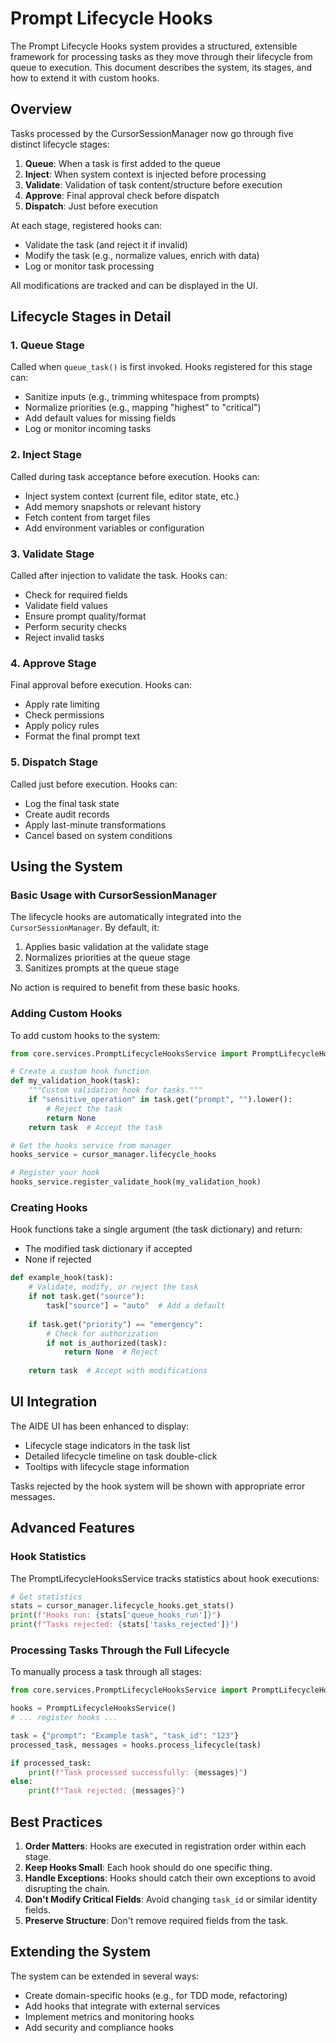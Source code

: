 # Prompt Lifecycle Hooks

The Prompt Lifecycle Hooks system provides a structured, extensible framework for processing tasks as they move through their lifecycle from queue to execution. This document describes the system, its stages, and how to extend it with custom hooks.

## Overview

Tasks processed by the CursorSessionManager now go through five distinct lifecycle stages:

1. **Queue**: When a task is first added to the queue
2. **Inject**: When system context is injected before processing
3. **Validate**: Validation of task content/structure before execution 
4. **Approve**: Final approval check before dispatch
5. **Dispatch**: Just before execution

At each stage, registered hooks can:
- Validate the task (and reject it if invalid)
- Modify the task (e.g., normalize values, enrich with data)
- Log or monitor task processing

All modifications are tracked and can be displayed in the UI.

## Lifecycle Stages in Detail

### 1. Queue Stage

Called when `queue_task()` is first invoked. Hooks registered for this stage can:
- Sanitize inputs (e.g., trimming whitespace from prompts)
- Normalize priorities (e.g., mapping "highest" to "critical")
- Add default values for missing fields
- Log or monitor incoming tasks

### 2. Inject Stage 

Called during task acceptance before execution. Hooks can:
- Inject system context (current file, editor state, etc.)
- Add memory snapshots or relevant history
- Fetch content from target files
- Add environment variables or configuration

### 3. Validate Stage

Called after injection to validate the task. Hooks can:
- Check for required fields
- Validate field values
- Ensure prompt quality/format
- Perform security checks
- Reject invalid tasks

### 4. Approve Stage

Final approval before execution. Hooks can:
- Apply rate limiting
- Check permissions
- Apply policy rules
- Format the final prompt text

### 5. Dispatch Stage

Called just before execution. Hooks can:
- Log the final task state
- Create audit records
- Apply last-minute transformations
- Cancel based on system conditions

## Using the System

### Basic Usage with CursorSessionManager

The lifecycle hooks are automatically integrated into the `CursorSessionManager`. By default, it:

1. Applies basic validation at the validate stage 
2. Normalizes priorities at the queue stage
3. Sanitizes prompts at the queue stage

No action is required to benefit from these basic hooks.

### Adding Custom Hooks

To add custom hooks to the system:

```python
from core.services.PromptLifecycleHooksService import PromptLifecycleHooksService

# Create a custom hook function
def my_validation_hook(task):
    """Custom validation hook for tasks."""
    if "sensitive_operation" in task.get("prompt", "").lower():
        # Reject the task
        return None
    return task  # Accept the task

# Get the hooks service from manager
hooks_service = cursor_manager.lifecycle_hooks

# Register your hook
hooks_service.register_validate_hook(my_validation_hook)
```

### Creating Hooks

Hook functions take a single argument (the task dictionary) and return:
- The modified task dictionary if accepted
- None if rejected

```python
def example_hook(task):
    # Validate, modify, or reject the task
    if not task.get("source"):
        task["source"] = "auto"  # Add a default
    
    if task.get("priority") == "emergency":
        # Check for authorization
        if not is_authorized(task):
            return None  # Reject
    
    return task  # Accept with modifications
```

## UI Integration

The AIDE UI has been enhanced to display:
- Lifecycle stage indicators in the task list
- Detailed lifecycle timeline on task double-click
- Tooltips with lifecycle stage information

Tasks rejected by the hook system will be shown with appropriate error messages.

## Advanced Features

### Hook Statistics

The PromptLifecycleHooksService tracks statistics about hook executions:

```python
# Get statistics
stats = cursor_manager.lifecycle_hooks.get_stats()
print(f"Hooks run: {stats['queue_hooks_run']}")
print(f"Tasks rejected: {stats['tasks_rejected']}")
```

### Processing Tasks Through the Full Lifecycle

To manually process a task through all stages:

```python
from core.services.PromptLifecycleHooksService import PromptLifecycleHooksService

hooks = PromptLifecycleHooksService()
# ... register hooks ...

task = {"prompt": "Example task", "task_id": "123"}
processed_task, messages = hooks.process_lifecycle(task)

if processed_task:
    print(f"Task processed successfully: {messages}")
else:
    print(f"Task rejected: {messages}")
```

## Best Practices

1. **Order Matters**: Hooks are executed in registration order within each stage. 
2. **Keep Hooks Small**: Each hook should do one specific thing.
3. **Handle Exceptions**: Hooks should catch their own exceptions to avoid disrupting the chain.
4. **Don't Modify Critical Fields**: Avoid changing `task_id` or similar identity fields.
5. **Preserve Structure**: Don't remove required fields from the task.

## Extending the System

The system can be extended in several ways:

- Create domain-specific hooks (e.g., for TDD mode, refactoring)
- Add hooks that integrate with external services
- Implement metrics and monitoring hooks
- Add security and compliance hooks 